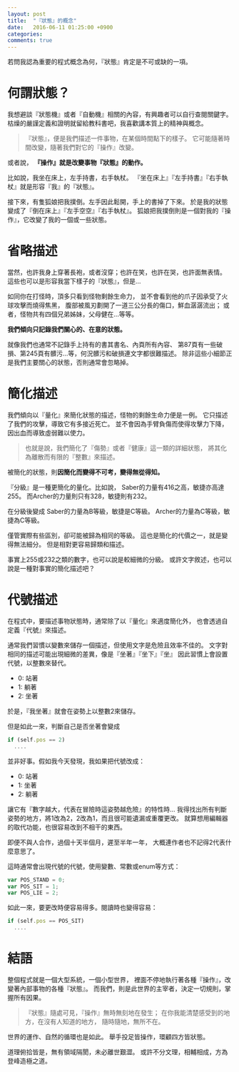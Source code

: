 ```yaml
---
layout: post
title:  "『狀態』的概念"
date:   2016-06-11 01:25:00 +0900
categories: 
comments: true
---
```


若問我認為重要的程式概念為何，『狀態』肯定是不可或缺的一項。

# 何謂狀態？

我想避談『狀態機』或者『自動機』相關的內容，有興趣者可以自行查閱關鍵字。
枯燥的嚴謹定義和證明就留給教科書吧，我喜歡講本質上的精神與概念。

> 『狀態』，便是我們描述一件事物，在某個時間點下的樣子。
它可能隨著時間改變，隨著我們對它的『操作』改變。

或者說，
**『操作』就是改變事物『狀態』的動作。**

比如說，我坐在床上，左手持書，右手執杖。
『坐在床上』『左手持書』『右手執杖』就是形容『我』的『狀態』。

接下來，有隻狐娘把我撲倒。左手因此鬆開，手上的書掉了下來。
於是我的狀態變成了『倒在床上』『左手空空』『右手執杖』。
狐娘把我撲倒則是一個對我的『操作』，它改變了我的一個或一些狀態。

# 省略描述

當然，也許我身上穿著長袍，或者沒穿；也許在笑，也許在哭，也許面無表情。
這些也可以是形容我當下樣子的『狀態』，但是…

如同你在打怪時，頂多只看到怪物剩餘生命力，
並不會看到他的爪子因承受了火球攻擊而燒得焦黑，
腹部被風刃劃開了一道三公分長的傷口，鮮血潺潺流出；
或者，怪物共有四個兄弟姊妹，父母健在…等等。

**我們傾向只記錄我們關心的、在意的狀態。**

就像我們也通常不記錄手上持有的書其書名、內頁所有內容、
第87頁有一些破損、第245頁有髒污…等，何況髒污和破損連文字都很難描述。
除非這些小細節正是我們主要關心的狀態，否則通常會忽略掉。

# 簡化描述

我們傾向以『量化』來簡化狀態的描述，怪物的剩餘生命力便是一例。
它只描述了我們的攻擊，導致它有多接近死亡。
並不會因為手臂負傷而使得攻擊力下降，因出血而導致虛弱難以使力。

> 也就是說，我們簡化了『傷勢』或者『健康』這一類的詳細狀態，
將其化為離散而有限的『整數』來描述。

被簡化的狀態，則**因簡化而變得不可考，變得無從得知。**

『分級』是一種更簡化的量化。比如說，
Saber的力量有416之高，敏捷亦高達255。
而Archer的力量則只有328，敏捷則有232。

在分級後變成
Saber的力量為B等級，敏捷是C等級。
Archer的力量為C等級，敏捷為C等級。

僅管實際有些區別，卻可能被歸為相同的等級。
這也是簡化的代價之一，就是變得無法細分。
但是相對更容易歸類和描述。

事實上255或232之類的數字，也可以說是較細微的分級。
或許文字敘述，也可以說是一種對事實的簡化描述吧？

# 代號描述

在程式中，要描述事物狀態時，通常除了以『量化』來適度簡化外，
也會透過自定義『代號』來描述。

通常我們習慣以變數來儲存一個描述，但使用文字是危險且效率不佳的。
文字對相同的描述可能出現細微的差異，像是『坐著』『坐下』『坐』
因此習慣上會設置代號，以整數來替代。

- 0: 站著
- 1: 躺著
- 2: 坐著

於是，『我坐著』就會在姿勢上以整數2來儲存。

但是如此一來，判斷自己是否坐著會變成

```javascript
if (self.pos == 2)
  ....
```

並非好事。假如我今天發現，我如果把代號改成：

- 0: 站著
- 1: 坐著
- 2: 躺著

讓它有『數字越大，代表在冒險時這姿勢越危險』的特性時…
我得找出所有判斷姿勢的地方，將1改為2，2改為1，而且很可能遺漏或重覆更改。
就算想用編輯器的取代功能，也很容易改到不相干的東西。

即便不與人合作，過個十天半個月，遲至半年一年，
大概連作者也不記得2代表什麼意思了。

這時通常會出現代號的代號，使用變數、常數或enum等方式：

```javascript
var POS_STAND = 0;
var POS_SIT = 1;
var POS_LIE = 2;
```

如此一來，要更改時便容易得多。閱讀時也變得容易：

```javascript
if (self.pos == POS_SIT)
  ....
```

# 結語

整個程式就是一個大型系統，一個小型世界，
裡面不停地執行著各種『操作』，改變著內部事物的各種『狀態』。
而我們，則是此世界的主宰者，決定一切規則，掌握所有因果。

> 『狀態』隨處可見，『操作』無時無刻地在發生；
在你我能清楚感受到的地方，在沒有人知道的地方，
隨時隨地，無所不在。

世界的運作、自然的循環也是如此。
舉手投足皆操作，環顧四方皆狀態。

道理俯拾皆是，無有領域隔閡，未必離世艱澀。
或許不分文理，相輔相成，方為登峰造極之道。
